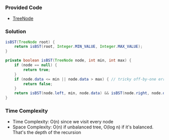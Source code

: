 ### Provided Code

- [TreeNode](https://github.com/RodneyShag/Interview_solutions/blob/master/Solutions/Implement%20a%20TreeNode.md)

### Solution

```java
isBST(TreeNode root) {
    return isBST(root, Integer.MIN_VALUE, Integer.MAX_VALUE);
}

private boolean isBST(TreeNode node, int min, int max) {
    if (node == null) {
        return true;
    }
    if (node.data <= min || node.data > max) { // tricky off-by-one errors for duplicates. Tricky whether it's <, <=, >, >=
        return false;
    }
    return isBST(node.left, min, node.data) && isBST(node.right, node.data, max);
}
```

### Time Complexity

-  Time Complexity: O(n) since we visit every node
- Space Complexity: O(n) if unbalanced tree, O(log n) if it's balanced. That's the depth of the recursion
